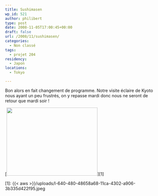 ```yaml
---
title: Sushimasen
wp_id: 521
author: philibert
type: post
date: 2008-11-05T17:00:45+00:00
draft: false
url: /2008/11/sushimasen/
categories:
  - Non classé
tags:
  - projet 204
residency:
  - Japon
locations:
  - Tokyo

---
```

Bon alors en fait changement de programme. Notre visite éclaire de Kyoto nous ayant un peu frustrés, on y repasse mardi donc nous ne seront de retour que mardi soir !

[<img class="alignnone size-full wp-image-364" src="{{< aws >}}/uploads/l-640-480-48658a68-11ca-4302-a906-3b335d422f95.jpeg" alt="" width="300" height="225" />][1]

 [1]: {{< aws >}}/uploads/l-640-480-48658a68-11ca-4302-a906-3b335d422f95.jpeg